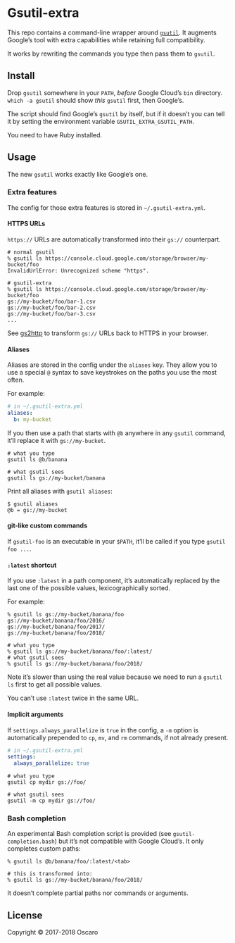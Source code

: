 # Gsutil-extra

This repo contains a command-line wrapper around [`gsutil`][gsutil]. It
augments Google’s tool with extra capabilities while retaining full
compatibility.

It works by rewriting the commands you type then pass them to `gsutil`.

[gsutil]: https://cloud.google.com/storage/docs/gsutil

## Install

Drop `gsutil` somewhere in your `PATH`, _before_ Google Cloud’s `bin`
directory. `which -a gsutil` should show _this_ `gsutil` first, then Google’s.

The script should find Google’s `gsutil` by itself, but if it doesn’t you can
tell it by setting the environment variable `GSUTIL_EXTRA_GSUTIL_PATH`.

You need to have Ruby installed.

## Usage

The new `gsutil` works exactly like Google’s one.

### Extra features

The config for those extra features is stored in `~/.gsutil-extra.yml`.

#### HTTPS URLs

`https://` URLs are automatically transformed into their `gs://` counterpart.

```shell
# normal gsutil
% gsutil ls https://console.cloud.google.com/storage/browser/my-bucket/foo
InvalidUrlError: Unrecognized scheme "https".

# gsutil-extra
% gsutil ls https://console.cloud.google.com/storage/browser/my-bucket/foo
gs://my-bucket/foo/bar-1.csv
gs://my-bucket/foo/bar-2.csv
gs://my-bucket/foo/bar-3.csv
...
```

See [gs2http][] to transform `gs://` URLs back to HTTPS in your browser.

[gs2http]: https://oscaro.github.io/gs2http/

#### Aliases

Aliases are stored in the config under the `aliases` key. They allow you to use
a special `@` syntax to save keystrokes on the paths you use the most often.

For example:
```yaml
# in ~/.gsutil-extra.yml
aliases:
  b: my-bucket
```

If you then use a path that starts with `@b` anywhere in any `gsutil`
command, it’ll replace it with `gs://my-bucket`.

```shell
# what you type
gsutil ls @b/banana

# what gsutil sees
gsutil ls gs://my-bucket/banana
```

Print all aliases with `gsutil aliases`:
```
$ gsutil aliases
@b = gs://my-bucket
```

#### git-like custom commands

If `gsutil-foo` is an executable in your `$PATH`, it’ll be called if you type
`gsutil foo ...`.

#### `:latest` shortcut

If you use `:latest` in a path component, it’s automatically replaced by the
last one of the possible values, lexicographically sorted.

For example:
```shell
% gsutil ls gs://my-bucket/banana/foo
gs://my-bucket/banana/foo/2016/
gs://my-bucket/banana/foo/2017/
gs://my-bucket/banana/foo/2018/

# what you type
% gsutil ls gs://my-bucket/banana/foo/:latest/
# what gsutil sees
% gsutil ls gs://my-bucket/banana/foo/2018/
```

Note it’s slower than using the real value because we need to run a `gsutil ls`
first to get all possible values.

You can’t use `:latest` twice in the same URL.

#### Implicit arguments

If `settings.always_parallelize` is `true` in the config, a `-m` option is
automatically prepended to `cp`, `mv`, and `rm` commands, if not already
present.

```yaml
# in ~/.gsutil-extra.yml
settings:
  always_parallelize: true
```

```shell
# what you type
gsutil cp mydir gs://foo/

# what gsutil sees
gsutil -m cp mydir gs://foo/
```

### Bash completion

An experimental Bash completion script is provided (see
`gsutil-completion.bash`) but it’s not compatible with Google Cloud’s. It only
completes custom paths:

```shell
% gsutil ls @b/banana/foo/:latest/<tab>

# this is transformed into:
% gsutil ls gs://my-bucket/banana/foo/2018/
```

It doesn’t complete partial paths nor commands or arguments.

## License

Copyright © 2017-2018 Oscaro
